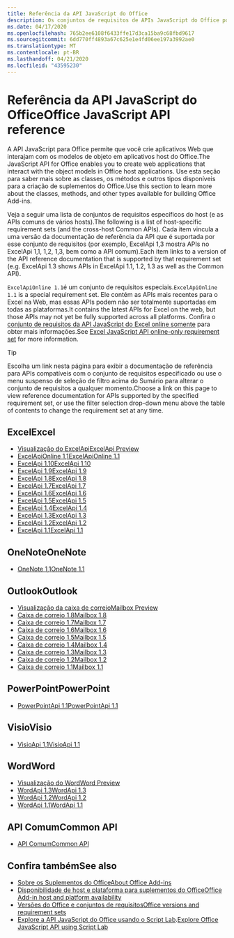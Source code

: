 ```yaml
---
title: Referência da API JavaScript do Office
description: Os conjuntos de requisitos de APIs JavaScript do Office por host.
ms.date: 04/17/2020
ms.openlocfilehash: 765b2ee6108f6433ffe17d3ca15ba9c68fbd9617
ms.sourcegitcommit: 6dd770ff4893a67c625e1e4fd06ee197a3992ae0
ms.translationtype: MT
ms.contentlocale: pt-BR
ms.lasthandoff: 04/21/2020
ms.locfileid: "43595230"
---
```

# <a name="office-javascript-api-reference"></a><span data-ttu-id="27147-103">Referência da API JavaScript do Office</span><span class="sxs-lookup"><span data-stu-id="27147-103">Office JavaScript API reference</span></span>

<span data-ttu-id="27147-104">A API JavaScript para Office permite que você crie aplicativos Web que interajam com os modelos de objeto em aplicativos host do Office.</span><span class="sxs-lookup"><span data-stu-id="27147-104">The JavaScript API for Office enables you to create web applications that interact with the object models in Office host applications.</span></span> <span data-ttu-id="27147-105">Use esta seção para saber mais sobre as classes, os métodos e outros tipos disponíveis para a criação de suplementos do Office.</span><span class="sxs-lookup"><span data-stu-id="27147-105">Use this section to learn more about the classes, methods, and other types available for building Office Add-ins.</span></span>

<span data-ttu-id="27147-106">Veja a seguir uma lista de conjuntos de requisitos específicos do host (e as APIs comuns de vários hosts).</span><span class="sxs-lookup"><span data-stu-id="27147-106">The following is a list of host-specific requirement sets (and the cross-host Common APIs).</span></span> <span data-ttu-id="27147-107">Cada item vincula a uma versão da documentação de referência da API que é suportada por esse conjunto de requisitos (por exemplo, ExcelApi 1,3 mostra APIs no ExcelApi 1,1, 1,2, 1,3, bem como a API comum).</span><span class="sxs-lookup"><span data-stu-id="27147-107">Each item links to a version of the API reference documentation that is supported by that requirement set (e.g. ExcelApi 1.3 shows APIs in ExcelApi 1.1, 1.2, 1.3 as well as the Common API).</span></span>

<span data-ttu-id="27147-108">`ExcelApiOnline 1.1`é um conjunto de requisitos especiais.</span><span class="sxs-lookup"><span data-stu-id="27147-108">`ExcelApiOnline 1.1` is a special requirement set.</span></span> <span data-ttu-id="27147-109">Ele contém as APIs mais recentes para o Excel na Web, mas essas APIs podem não ser totalmente suportadas em todas as plataformas.</span><span class="sxs-lookup"><span data-stu-id="27147-109">It contains the latest APIs for Excel on the web, but those APIs may not yet be fully supported across all platforms.</span></span> <span data-ttu-id="27147-110">Confira o [conjunto de requisitos da API JavaScript do Excel online somente](/office/dev/add-ins/reference/requirement-sets/excel-api-online-requirement-set) para obter mais informações.</span><span class="sxs-lookup"><span data-stu-id="27147-110">See [Excel JavaScript API online-only requirement set](/office/dev/add-ins/reference/requirement-sets/excel-api-online-requirement-set) for more information.</span></span>

> [!TIP]
> <span data-ttu-id="27147-111">Escolha um link nesta página para exibir a documentação de referência para APIs compatíveis com o conjunto de requisitos especificado ou use o menu suspenso de seleção de filtro acima do Sumário para alterar o conjunto de requisitos a qualquer momento.</span><span class="sxs-lookup"><span data-stu-id="27147-111">Choose a link on this page to view reference documentation for APIs supported by the specified requirement set, or use the filter selection drop-down menu above the table of contents to change the requirement set at any time.</span></span>

## <a name="excel"></a><span data-ttu-id="27147-112">Excel</span><span class="sxs-lookup"><span data-stu-id="27147-112">Excel</span></span>

- [<span data-ttu-id="27147-113">Visualização do ExcelApi</span><span class="sxs-lookup"><span data-stu-id="27147-113">ExcelApi Preview</span></span>](/javascript/api/excel?view=excel-js-preview)
- [<span data-ttu-id="27147-114">ExcelApiOnline 1,1</span><span class="sxs-lookup"><span data-stu-id="27147-114">ExcelApiOnline 1.1</span></span>](/javascript/api/excel?view=excel-js-online)
- [<span data-ttu-id="27147-115">ExcelApi 1.10</span><span class="sxs-lookup"><span data-stu-id="27147-115">ExcelApi 1.10</span></span>](/javascript/api/excel?view=excel-js-1.10)
- [<span data-ttu-id="27147-116">ExcelApi 1.9</span><span class="sxs-lookup"><span data-stu-id="27147-116">ExcelApi 1.9</span></span>](/javascript/api/excel?view=excel-js-1.9)
- [<span data-ttu-id="27147-117">ExcelApi 1.8</span><span class="sxs-lookup"><span data-stu-id="27147-117">ExcelApi 1.8</span></span>](/javascript/api/excel?view=excel-js-1.8)
- [<span data-ttu-id="27147-118">ExcelApi 1.7</span><span class="sxs-lookup"><span data-stu-id="27147-118">ExcelApi 1.7</span></span>](/javascript/api/excel?view=excel-js-1.7)
- [<span data-ttu-id="27147-119">ExcelApi 1.6</span><span class="sxs-lookup"><span data-stu-id="27147-119">ExcelApi 1.6</span></span>](/javascript/api/excel?view=excel-js-1.6)
- [<span data-ttu-id="27147-120">ExcelApi 1.5</span><span class="sxs-lookup"><span data-stu-id="27147-120">ExcelApi 1.5</span></span>](/javascript/api/excel?view=excel-js-1.5)
- [<span data-ttu-id="27147-121">ExcelApi 1.4</span><span class="sxs-lookup"><span data-stu-id="27147-121">ExcelApi 1.4</span></span>](/javascript/api/excel?view=excel-js-1.4)
- [<span data-ttu-id="27147-122">ExcelApi 1.3</span><span class="sxs-lookup"><span data-stu-id="27147-122">ExcelApi 1.3</span></span>](/javascript/api/excel?view=excel-js-1.3)
- [<span data-ttu-id="27147-123">ExcelApi 1.2</span><span class="sxs-lookup"><span data-stu-id="27147-123">ExcelApi 1.2</span></span>](/javascript/api/excel?view=excel-js-1.2)
- [<span data-ttu-id="27147-124">ExcelApi 1.1</span><span class="sxs-lookup"><span data-stu-id="27147-124">ExcelApi 1.1</span></span>](/javascript/api/excel?view=excel-js-1.1)

## <a name="onenote"></a><span data-ttu-id="27147-125">OneNote</span><span class="sxs-lookup"><span data-stu-id="27147-125">OneNote</span></span>

- [<span data-ttu-id="27147-126">OneNote 1,1</span><span class="sxs-lookup"><span data-stu-id="27147-126">OneNote 1.1</span></span>](/javascript/api/onenote?view=onenote-js-1.1)

## <a name="outlook"></a><span data-ttu-id="27147-127">Outlook</span><span class="sxs-lookup"><span data-stu-id="27147-127">Outlook</span></span>

- [<span data-ttu-id="27147-128">Visualização da caixa de correio</span><span class="sxs-lookup"><span data-stu-id="27147-128">Mailbox Preview</span></span>](/javascript/api/outlook?view=outlook-js-preview)
- [<span data-ttu-id="27147-129">Caixa de correio 1.8</span><span class="sxs-lookup"><span data-stu-id="27147-129">Mailbox 1.8</span></span>](/javascript/api/outlook?view=outlook-js-1.8)
- [<span data-ttu-id="27147-130">Caixa de correio 1.7</span><span class="sxs-lookup"><span data-stu-id="27147-130">Mailbox 1.7</span></span>](/javascript/api/outlook?view=outlook-js-1.7)
- [<span data-ttu-id="27147-131">Caixa de correio 1.6</span><span class="sxs-lookup"><span data-stu-id="27147-131">Mailbox 1.6</span></span>](/javascript/api/outlook?view=outlook-js-1.6)
- [<span data-ttu-id="27147-132"> Caixa de correio 1.5</span><span class="sxs-lookup"><span data-stu-id="27147-132">Mailbox 1.5</span></span>](/javascript/api/outlook?view=outlook-js-1.5)
- [<span data-ttu-id="27147-133"> Caixa de correio 1.4</span><span class="sxs-lookup"><span data-stu-id="27147-133">Mailbox 1.4</span></span>](/javascript/api/outlook?view=outlook-js-1.4)
- [<span data-ttu-id="27147-134"> Caixa de correio 1.3</span><span class="sxs-lookup"><span data-stu-id="27147-134">Mailbox 1.3</span></span>](/javascript/api/outlook?view=outlook-js-1.3)
- [<span data-ttu-id="27147-135">Caixa de correio 1.2</span><span class="sxs-lookup"><span data-stu-id="27147-135">Mailbox 1.2</span></span>](/javascript/api/outlook?view=outlook-js-1.2)
- [<span data-ttu-id="27147-136"> Caixa de correio 1.1</span><span class="sxs-lookup"><span data-stu-id="27147-136">Mailbox 1.1</span></span>](/javascript/api/outlook?view=outlook-js-1.1)

## <a name="powerpoint"></a><span data-ttu-id="27147-137">PowerPoint</span><span class="sxs-lookup"><span data-stu-id="27147-137">PowerPoint</span></span>

- [<span data-ttu-id="27147-138">PowerPointApi 1.1</span><span class="sxs-lookup"><span data-stu-id="27147-138">PowerPointApi 1.1</span></span>](/javascript/api/powerpoint?view=powerpoint-js-1.1)

## <a name="visio"></a><span data-ttu-id="27147-139">Visio</span><span class="sxs-lookup"><span data-stu-id="27147-139">Visio</span></span>

- [<span data-ttu-id="27147-140">VisioApi 1,1</span><span class="sxs-lookup"><span data-stu-id="27147-140">VisioApi 1.1</span></span>](/javascript/api/visio?view=visio-js-1.1)

## <a name="word"></a><span data-ttu-id="27147-141">Word</span><span class="sxs-lookup"><span data-stu-id="27147-141">Word</span></span>

- [<span data-ttu-id="27147-142">Visualização do Word</span><span class="sxs-lookup"><span data-stu-id="27147-142">Word Preview</span></span>](/javascript/api/word?view=word-js-preview)
- [<span data-ttu-id="27147-143">WordApi 1.3</span><span class="sxs-lookup"><span data-stu-id="27147-143">WordApi 1.3</span></span>](/javascript/api/word?view=word-js-1.3)
- [<span data-ttu-id="27147-144">WordApi 1.2</span><span class="sxs-lookup"><span data-stu-id="27147-144">WordApi 1.2</span></span>](/javascript/api/word?view=word-js-1.2)
- [<span data-ttu-id="27147-145">WordApi 1.1</span><span class="sxs-lookup"><span data-stu-id="27147-145">WordApi 1.1</span></span>](/javascript/api/word?view=word-js-1.1)

## <a name="common-api"></a><span data-ttu-id="27147-146">API Comum</span><span class="sxs-lookup"><span data-stu-id="27147-146">Common API</span></span>

- [<span data-ttu-id="27147-147">API Comum</span><span class="sxs-lookup"><span data-stu-id="27147-147">Common API</span></span>](/javascript/api/office?view=common-js)

## <a name="see-also"></a><span data-ttu-id="27147-148">Confira também</span><span class="sxs-lookup"><span data-stu-id="27147-148">See also</span></span>

- [<span data-ttu-id="27147-149">Sobre os Suplementos do Office</span><span class="sxs-lookup"><span data-stu-id="27147-149">About Office Add-ins</span></span>](/office/dev/add-ins/overview)
- [<span data-ttu-id="27147-150">Disponibilidade de host e plataforma para suplementos do Office</span><span class="sxs-lookup"><span data-stu-id="27147-150">Office Add-in host and platform availability</span></span>](/office/dev/add-ins/overview/office-add-in-availability)
- [<span data-ttu-id="27147-151">Versões do Office e conjuntos de requisitos</span><span class="sxs-lookup"><span data-stu-id="27147-151">Office versions and requirement sets</span></span>](/office/dev/add-ins/develop/office-versions-and-requirement-sets)
- <span data-ttu-id="27147-152">[Explore a API JavaScript do Office usando o Script Lab](/office/dev/add-ins/overview/explore-with-script-lab).</span><span class="sxs-lookup"><span data-stu-id="27147-152">[Explore Office JavaScript API using Script Lab](/office/dev/add-ins/overview/explore-with-script-lab)</span></span>
